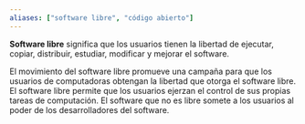 ```yaml
---
aliases: ["software libre", "código abierto"]
---
```

**Software libre** significa que los usuarios tienen la libertad de ejecutar, copiar, distribuir, estudiar, modificar y mejorar el software.

El movimiento del software libre promueve una campaña para que los usuarios de computadoras obtengan la libertad que otorga el software libre. El software libre permite que los usuarios ejerzan el control de sus propias tareas de computación. El software que no es libre somete a los usuarios al poder de los desarrolladores del software.